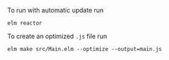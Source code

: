 To run with automatic update run
```
elm reactor
```

To create an optimized `.js` file run
```
elm make src/Main.elm --optimize --output=main.js
```
